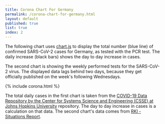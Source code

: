 ```yaml
---
title: Corona Chart For Germany
permalink: /corona-chart-for-germany.html
layout: default
published: true
list: true
index: 2
---
```

The following chart uses [chart.js](https://www.chartjs.org/) to display the total number (blue line) of confirmed SARS-CoV-2 cases for Germany, as tested with the PCR test. The daily increase (black bars) shows the day to day increase in cases.

The second chart is showing the weekly performed tests for the SARS-CoV-2 virus. The displayed data lags behind two days, because they get officially published on the week's following Wednesdays.

{% include corona.html %}

The total daily cases in the first chart is taken from the [COVID-19 Data Repository by the Center for Systems Science and Engineering (CSSE) at Johns Hopkins University](https://github.com/CSSEGISandData/COVID-19) repository. The day to day increase in cases is a calculation on that data.
The second chart's data comes from [RKI - Situations Report](https://www.rki.de/DE/Content/InfAZ/N/Neuartiges_Coronavirus/Daten/Testzahlen-gesamt.xlsx?__blob=publicationFile).
